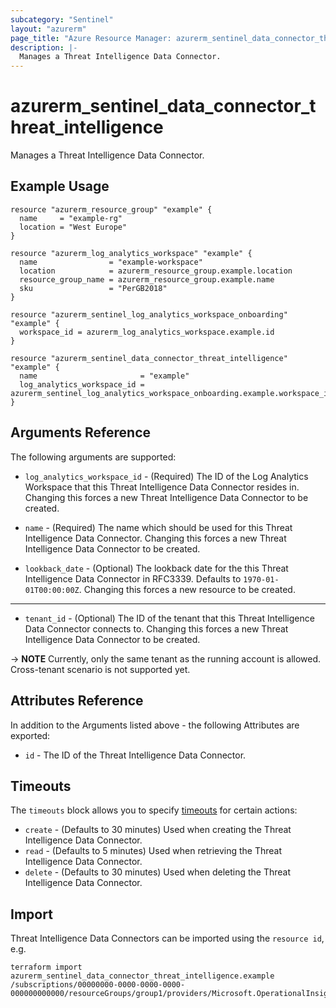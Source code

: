 ```yaml
---
subcategory: "Sentinel"
layout: "azurerm"
page_title: "Azure Resource Manager: azurerm_sentinel_data_connector_threat_intelligence"
description: |-
  Manages a Threat Intelligence Data Connector.
---
```


# azurerm_sentinel_data_connector_threat_intelligence

Manages a Threat Intelligence Data Connector.

## Example Usage

```hcl
resource "azurerm_resource_group" "example" {
  name     = "example-rg"
  location = "West Europe"
}

resource "azurerm_log_analytics_workspace" "example" {
  name                = "example-workspace"
  location            = azurerm_resource_group.example.location
  resource_group_name = azurerm_resource_group.example.name
  sku                 = "PerGB2018"
}

resource "azurerm_sentinel_log_analytics_workspace_onboarding" "example" {
  workspace_id = azurerm_log_analytics_workspace.example.id
}

resource "azurerm_sentinel_data_connector_threat_intelligence" "example" {
  name                       = "example"
  log_analytics_workspace_id = azurerm_sentinel_log_analytics_workspace_onboarding.example.workspace_id
}
```

## Arguments Reference

The following arguments are supported:

* `log_analytics_workspace_id` - (Required) The ID of the Log Analytics Workspace that this Threat Intelligence Data Connector resides in. Changing this forces a new Threat Intelligence Data Connector to be created.

* `name` - (Required) The name which should be used for this Threat Intelligence Data Connector. Changing this forces a new Threat Intelligence Data Connector to be created.

* `lookback_date` - (Optional) The lookback date for the this Threat Intelligence Data Connector in RFC3339. Defaults to `1970-01-01T00:00:00Z`. Changing this forces a new resource to be created.

---

* `tenant_id` - (Optional) The ID of the tenant that this Threat Intelligence Data Connector connects to. Changing this forces a new Threat Intelligence Data Connector to be created.

-> **NOTE** Currently, only the same tenant as the running account is allowed. Cross-tenant scenario is not supported yet.

## Attributes Reference

In addition to the Arguments listed above - the following Attributes are exported:

* `id` - The ID of the Threat Intelligence Data Connector.

## Timeouts

The `timeouts` block allows you to specify [timeouts](https://www.terraform.io/language/resources/syntax#operation-timeouts) for certain actions:

* `create` - (Defaults to 30 minutes) Used when creating the Threat Intelligence Data Connector.
* `read` - (Defaults to 5 minutes) Used when retrieving the Threat Intelligence Data Connector.
* `delete` - (Defaults to 30 minutes) Used when deleting the Threat Intelligence Data Connector.

## Import

Threat Intelligence Data Connectors can be imported using the `resource id`, e.g.

```shell
terraform import azurerm_sentinel_data_connector_threat_intelligence.example /subscriptions/00000000-0000-0000-0000-000000000000/resourceGroups/group1/providers/Microsoft.OperationalInsights/workspaces/workspace1/providers/Microsoft.SecurityInsights/dataConnectors/dc1
```
